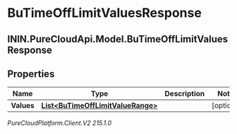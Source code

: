 # BuTimeOffLimitValuesResponse

## ININ.PureCloudApi.Model.BuTimeOffLimitValuesResponse

## Properties

|Name | Type | Description | Notes|
|------------ | ------------- | ------------- | -------------|
| **Values** | [**List&lt;BuTimeOffLimitValueRange&gt;**](BuTimeOffLimitValueRange) |  | [optional] |



_PureCloudPlatform.Client.V2 215.1.0_
